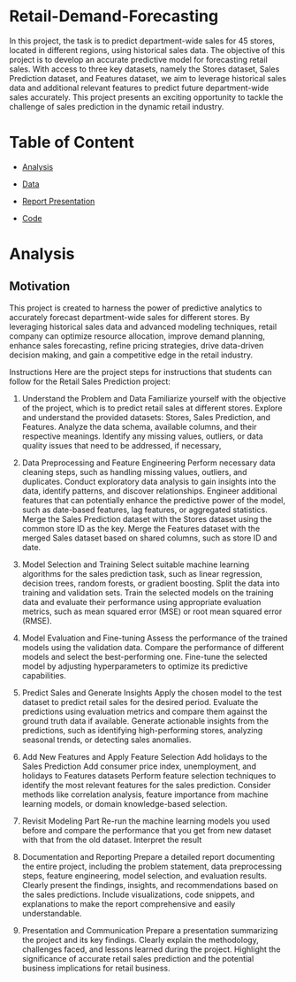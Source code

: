 # Retail-Demand-Forecasting

In this project, the task is to predict department-wide sales for 45 stores, located in different regions, using historical sales data. The objective of this project is to develop an accurate predictive model for forecasting retail sales. With access to three key datasets, namely the Stores dataset, Sales Prediction dataset, and Features dataset, we aim to leverage historical sales data and additional relevant features to predict future department-wide sales accurately. This project presents an exciting opportunity to tackle the challenge of sales prediction in the dynamic retail industry.

# Table of Content

- [Analysis](#analysis)

- [Data]()

- [Report Presentation](https://github.com/VaishnaviMane17/Retail-Demand-Forecasting/blob/main/Presentation.pptx)

- [Code]()


# Analysis

## Motivation

This project is created to harness the power of predictive analytics to accurately forecast department-wide sales for different stores. By leveraging historical sales data and advanced modeling techniques, retail company can optimize resource allocation, improve demand planning, enhance sales forecasting, refine pricing strategies, drive data-driven decision making, and gain a competitive edge in the retail industry.

Instructions
Here are the project steps for instructions that students can follow for the Retail Sales Prediction project:

1. Understand the Problem and Data
Familiarize yourself with the objective of the project, which is to predict retail sales at different stores.
Explore and understand the provided datasets: Stores, Sales Prediction, and Features.
Analyze the data schema, available columns, and their respective meanings.
Identify any missing values, outliers, or data quality issues that need to be addressed, if necessary, 
 
2. Data Preprocessing and Feature Engineering
Perform necessary data cleaning steps, such as handling missing values, outliers, and duplicates.
Conduct exploratory data analysis to gain insights into the data, identify patterns, and discover relationships.
Engineer additional features that can potentially enhance the predictive power of the model, such as date-based features, lag features, or aggregated statistics.
Merge the Sales Prediction dataset with the Stores dataset using the common store ID as the key.
Merge the Features dataset with the merged Sales dataset based on shared columns, such as store ID and date.
 

3. Model Selection and Training
Select suitable machine learning algorithms for the sales prediction task, such as linear regression, decision trees, random forests, or gradient boosting.
Split the data into training and validation sets.
Train the selected models on the training data and evaluate their performance using appropriate evaluation metrics, such as mean squared error (MSE) or root mean squared error (RMSE). 


4. Model Evaluation and Fine-tuning
Assess the performance of the trained models using the validation data.
Compare the performance of different models and select the best-performing one.
Fine-tune the selected model by adjusting hyperparameters to optimize its predictive capabilities.
 

5. Predict Sales and Generate Insights
Apply the chosen model to the test dataset to predict retail sales for the desired period.
Evaluate the predictions using evaluation metrics and compare them against the ground truth data if available.
Generate actionable insights from the predictions, such as identifying high-performing stores, analyzing seasonal trends, or detecting sales anomalies.
 

6. Add New Features and Apply Feature Selection
Add holidays to the Sales Prediction
Add consumer price index, unemployment, and holidays to Features datasets
Perform feature selection techniques to identify the most relevant features for the sales prediction.
Consider methods like correlation analysis, feature importance from machine learning models, or domain knowledge-based selection.
 

7. Revisit Modeling Part
Re-run the machine learning models you used before and compare the performance that you get from new dataset with that from the old dataset.
Interpret the result
 

 

8. Documentation and Reporting
Prepare a detailed report documenting the entire project, including the problem statement, data preprocessing steps, feature engineering, model selection, and evaluation results.
Clearly present the findings, insights, and recommendations based on the sales predictions.
Include visualizations, code snippets, and explanations to make the report comprehensive and easily understandable.
 

9. Presentation and Communication
Prepare a presentation summarizing the project and its key findings.
Clearly explain the methodology, challenges faced, and lessons learned during the project.
Highlight the significance of accurate retail sales prediction and the potential business implications for retail business.
